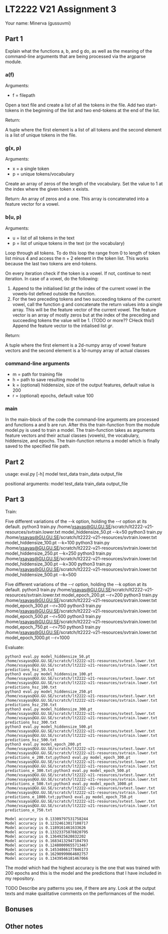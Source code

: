 # LT2222 V21 Assignment 3

Your name: Minerva (gussuvmi)

## Part 1
Explain what the functions a, b, and g do, as well as the meaning of the command-line arguments that are being processed via the argparse module.

### a(f)
Arguments:
* f = filepath

Open a text file and create a list of all the tokens in the file. Add two start-tokens in the beginning of the list and two end-tokens at the end of the list. 

Return:

A tuple where the first element is a list of all tokens and the second element is a list of unique tokens in the file.

<!-- open file, loop through its lines, for every line in the file (NOPE append a new list to the list mm) add the tokens of the line to the list mm (so "extend" the list with the tokens of the sentence) 
after this add two "<s>"-tokens to the beginning of the list mm and two "<e>" tokens to the end of the list -> you will have a list of all the tokens in the file. The return result will be a two element tuple where the first element is the list mm and the second element is a set (as a list) of the tokens -->

### g(x, p)
Arguments:
* x = a single token
* p = unique tokens/vocabulary

Create an array of zeros of the length of the vocabulary. Set the value to 1 at the index where the given token x exists. 

Return:
An array of zeros and a one. This array is concatenated into a feature vector for a vowel.

### b(u, p)
Arguments:
<!-- u and p are a result from function a, so -->
* u = list of all tokens in the text
* p = list of unique tokens in the text (or the vocabulary)

Loop through all tokens. To do this loop the range from 0 to length of token list minus 4 and access the n + 2 element in the token list. This works because the last two tokens are end-tokens.

On every iteration check if the token is a vowel. If not, continue to next iteration. In case of a vowel, do the following:

1. Append to the initialised list *gt* the index of the current vowel in the vowels-list defined outside the function.
2. For the two preceding tokens and two succeeding tokens of the current vowel, call the function g and concatenate the return values into a single array. This will be the feature vector of the current vowel. The feature vector is an array of mostly zeros but at the index of the preceding and succeeding tokens the value will be 1. (TODO or more?? CHeck this!) Append the feature vector to the intialised list *gr*.

<!-- 
gt = list of vowel indices
gr = list of what
loop through the range from 0 to lenght of all tokens minus 4 (why minus 4? -> to avoid out of index error maybe?)
on every round inspect the element at i+2 position. If this element is not a vowel, dont continue to the next part. 
Next part: get the token from "all tokens"- list with the current index -> so the letter previous to the vowel and then the next two letters after the vowel. For each of these 3 tokens, call the function g(x, p) which will return an array for each token, the result will be concatented into a single array. (so r will be an array of zeros, the length of the vocabulary and in place of each of the three letters there will be 1 eg if the vocabsize is 5 [0,1,0,1,1])
After each iteration return a tuple where the first element is a numpy array of the list gr and the seconf element a numpy array of the list of vowel indices. np.array(gr), np.array(gt) -->

Return:

A tuple where the first element is a 2d-numpy array of vowel feature vectors and the second element is a 1d-numpy array of actual classes

### command-line arguments
* m = path for training file
* h = path to save resulting model to
* k = (optional) hiddensize, size of the output features, default value is 200
* r = (optional) epochs, default value 100

### main
In the main-block of the code the command-line arguments are processed and functions a and b are run. After this the train-function from the module model.py is used to train a model. The train-function takes as arguments feature vectors and their actual classes (vowels), the vocabulary, hiddensize, and epochs. The train-function returns a model which is finally saved to the specified file path.


## Part 2
usage: eval.py [-h] model test_data train_data output_file

positional arguments:
  model
  test_data
  train_data
  output_file

## Part 3
Train:

Five different variations of the --k option, holding the --r option at its default.
    python3 train.py /home/xsayas@GU.GU.SE/scratch/lt2222-v21-resources/svtrain.lower.txt model_hiddensize_50.pt --k=50
    python3 train.py /home/xsayas@GU.GU.SE/scratch/lt2222-v21-resources/svtrain.lower.txt model_hiddensize_100.pt --k=100
    python3 train.py /home/xsayas@GU.GU.SE/scratch/lt2222-v21-resources/svtrain.lower.txt model_hiddensize_250.pt --k=250
    python3 train.py /home/xsayas@GU.GU.SE/scratch/lt2222-v21-resources/svtrain.lower.txt model_hiddensize_300.pt --k=300
    python3 train.py /home/xsayas@GU.GU.SE/scratch/lt2222-v21-resources/svtrain.lower.txt model_hiddensize_500.pt --k=500

Five different variations of the --r option, holding the --k option at its default.
    python3 train.py /home/xsayas@GU.GU.SE/scratch/lt2222-v21-resources/svtrain.lower.txt model_epoch_200.pt --r=200
    python3 train.py /home/xsayas@GU.GU.SE/scratch/lt2222-v21-resources/svtrain.lower.txt model_epoch_300.pt --r=300
    python3 train.py /home/xsayas@GU.GU.SE/scratch/lt2222-v21-resources/svtrain.lower.txt model_epoch_500.pt --r=500
    python3 train.py /home/xsayas@GU.GU.SE/scratch/lt2222-v21-resources/svtrain.lower.txt model_epoch_750.pt --r=750
    python3 train.py /home/xsayas@GU.GU.SE/scratch/lt2222-v21-resources/svtrain.lower.txt model_epoch_1000.pt --r=1000

Evaluate:

    python3 eval.py model_hiddensize_50.pt /home/xsayas@GU.GU.SE/scratch/lt2222-v21-resources/svtest.lower.txt /home/xsayas@GU.GU.SE/scratch/lt2222-v21-resources/svtrain.lower.txt predictions_hsz_50.txt
    python3 eval.py model_hiddensize_100.pt /home/xsayas@GU.GU.SE/scratch/lt2222-v21-resources/svtest.lower.txt /home/xsayas@GU.GU.SE/scratch/lt2222-v21-resources/svtrain.lower.txt predictions_hsz_100.txt
    python3 eval.py model_hiddensize_250.pt /home/xsayas@GU.GU.SE/scratch/lt2222-v21-resources/svtest.lower.txt /home/xsayas@GU.GU.SE/scratch/lt2222-v21-resources/svtrain.lower.txt predictions_hsz_250.txt
    python3 eval.py model_hiddensize_300.pt /home/xsayas@GU.GU.SE/scratch/lt2222-v21-resources/svtest.lower.txt /home/xsayas@GU.GU.SE/scratch/lt2222-v21-resources/svtrain.lower.txt predictions_hsz_300.txt
    python3 eval.py model_hiddensize_500.pt /home/xsayas@GU.GU.SE/scratch/lt2222-v21-resources/svtest.lower.txt /home/xsayas@GU.GU.SE/scratch/lt2222-v21-resources/svtrain.lower.txt predictions_hsz_500.txt
    python3 eval.py model_epoch_200.pt /home/xsayas@GU.GU.SE/scratch/lt2222-v21-resources/svtest.lower.txt /home/xsayas@GU.GU.SE/scratch/lt2222-v21-resources/svtrain.lower.txt predictions_e_200.txt;python3 eval.py model_epoch_300.pt /home/xsayas@GU.GU.SE/scratch/lt2222-v21-resources/svtest.lower.txt /home/xsayas@GU.GU.SE/scratch/lt2222-v21-resources/svtrain.lower.txt predictions_e_300.txt;python3 eval.py model_epoch_500.pt /home/xsayas@GU.GU.SE/scratch/lt2222-v21-resources/svtest.lower.txt /home/xsayas@GU.GU.SE/scratch/lt2222-v21-resources/svtrain.lower.txt predictions_e_500.txt;python3 eval.py model_epoch_1000.pt /home/xsayas@GU.GU.SE/scratch/lt2222-v21-resources/svtest.lower.txt /home/xsayas@GU.GU.SE/scratch/lt2222-v21-resources/svtrain.lower.txt predictions_e_1000.txt;python3 eval.py model_epoch_750.pt /home/xsayas@GU.GU.SE/scratch/lt2222-v21-resources/svtest.lower.txt /home/xsayas@GU.GU.SE/scratch/lt2222-v21-resources/svtrain.lower.txt predictions_e_750.txt
    
    Model accuracy is 0.13309797531758244
    Model accuracy is 0.12324613017108717
    Model accuracy is 0.1189161461633626
    Model accuracy is 0.13323375878820795
    Model accuracy is 0.1364925620832202
    Model accuracy is 0.16834132947104793
    Model accuracy is 0.12480009655713467
    Model accuracy is 0.14534866177846173
    Model accuracy is 0.16290999064602757
    Model accuracy is 0.13439546181467066

The model which had the highest accuracy is the one that was trained with 200 epochs and this is the model and the predictions that I have included in my repository.

TODO Describe any patterns you see, if there are any.  Look at the output texts and make qualitative comments on the performances of the model.

## Bonuses

## Other notes
